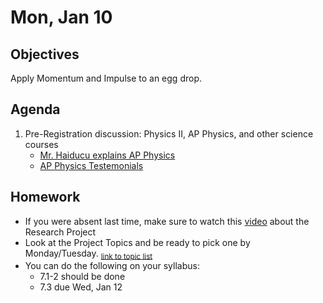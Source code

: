 Mon, Jan 10
=========    
  
Objectives  
------------  
Apply Momentum and Impulse to an egg drop.
 
Agenda    
---------    

1. Pre-Registration discussion: Physics II, AP Physics, and other science courses
	- [Mr. Haiducu explains AP Physics](https://youtu.be/Zd0PrI21heQ)
	- [AP Physics Testemonials](https://youtu.be/XN0Tq6K8uPw)



Homework  
-------------    
- If you were absent last time, make sure to watch this [video][pvid] about the Research Project
- Look at the Project Topics and be ready to pick one by Monday/Tuesday.  <sub>[link to topic list][ptop]</sub>
- You can do the following on your syllabus: 
	- 7.1-2 should be done
	- 7.3 due Wed, Jan 12

[pasmt]: https://avon.schoology.com/course/5138386920/materials/gp/5527196152
[ptop]: https://avon.schoology.com/course/5138386920/materials/gp/5527196115
[pvid]: https://avon.schoology.com/course/5138386920/materials/gp/5527196182

<!--stackedit_data:
eyJoaXN0b3J5IjpbLTE0NTIzOTkxMTUsMTE3MTAxOTE3NSwtOT
M1NTI0MzA4LC0xOTg3MzUzNjUsLTEzMDczMDc0MiwtMTYzMTI2
NjQzLC0yMDc2NTg2NzQzLDExODQ2NTUwNjksMTU3Nzk4OTgzNS
wtOTIyOTU4Mjc4LDE0OTc4ODM0ODAsODk5MjkxNzA3LC0xMTI4
NTQ5ODA1LDM2NjkzMzEyMywtMzE0MzY4MjEyLC03OTAyNjE3MD
ksMTQ0OTQ1MjE4MiwtMjUzNjcwNTkwLC05NTUxMTMxODYsNDg1
OTAwMzQ1XX0=
-->